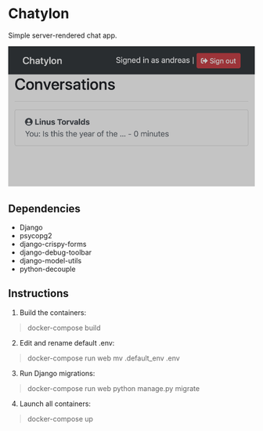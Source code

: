 # Chatylon

Simple server-rendered chat app.

![Chatylon user list](screenshot.png)

## Dependencies
- Django
- psycopg2
- django-crispy-forms
- django-debug-toolbar
- django-model-utils
- python-decouple

## Instructions

1. Build the containers:
> docker-compose build

2. Edit and rename default .env:
> docker-compose run web mv .default_env .env

3. Run Django migrations:
> docker-compose run web python manage.py migrate

4. Launch all containers:
> docker-compose up